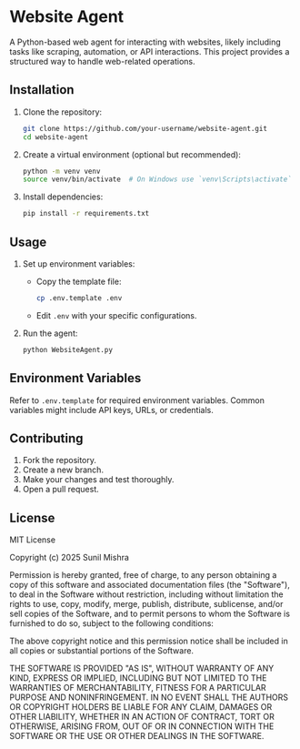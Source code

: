 # Website Agent

A Python-based web agent for interacting with websites, likely including tasks like scraping, automation, or API interactions. This project provides a structured way to handle web-related operations.

## Installation

1. Clone the repository:
   ```bash
   git clone https://github.com/your-username/website-agent.git
   cd website-agent
   ```

2. Create a virtual environment (optional but recommended):
   ```bash
   python -m venv venv
   source venv/bin/activate  # On Windows use `venv\Scripts\activate`
   ```

3. Install dependencies:
   ```bash
   pip install -r requirements.txt
   ```

## Usage

1. Set up environment variables:
   - Copy the template file:
     ```bash
     cp .env.template .env
     ```
   - Edit `.env` with your specific configurations.

2. Run the agent:
   ```bash
   python WebsiteAgent.py
   ```

## Environment Variables

Refer to `.env.template` for required environment variables. Common variables might include API keys, URLs, or credentials.

## Contributing

1. Fork the repository.
2. Create a new branch.
3. Make your changes and test thoroughly.
4. Open a pull request.

## License

MIT License

Copyright (c) 2025 Sunil Mishra

Permission is hereby granted, free of charge, to any person obtaining a copy
of this software and associated documentation files (the "Software"), to deal
in the Software without restriction, including without limitation the rights
to use, copy, modify, merge, publish, distribute, sublicense, and/or sell
copies of the Software, and to permit persons to whom the Software is
furnished to do so, subject to the following conditions:

The above copyright notice and this permission notice shall be included in all
copies or substantial portions of the Software.

THE SOFTWARE IS PROVIDED "AS IS", WITHOUT WARRANTY OF ANY KIND, EXPRESS OR
IMPLIED, INCLUDING BUT NOT LIMITED TO THE WARRANTIES OF MERCHANTABILITY,
FITNESS FOR A PARTICULAR PURPOSE AND NONINFRINGEMENT. IN NO EVENT SHALL THE
AUTHORS OR COPYRIGHT HOLDERS BE LIABLE FOR ANY CLAIM, DAMAGES OR OTHER
LIABILITY, WHETHER IN AN ACTION OF CONTRACT, TORT OR OTHERWISE, ARISING FROM,
OUT OF OR IN CONNECTION WITH THE SOFTWARE OR THE USE OR OTHER DEALINGS IN THE
SOFTWARE.
